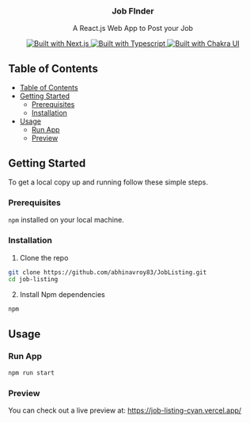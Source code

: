 <p align="center">
  <h3 align="center">Job FInder</h3>
  <p align="center">
    A React.js Web App to Post your Job
  </p>
  <p align="center">
    <a href="https://react.dev/">
      <img src="https://img.shields.io/badge/frontend-React.js-%23000000?style=for-the-badge&logo=react.js" alt="Built with Next.js">
    </a>
    <a href="https://nodejs.org/en">
      <img src="https://img.shields.io/badge/backend-Node.js-%23000000?style=for-the-badge&logo=node.js" alt="Built with Typescript">
    </a>
    <a href="https://vercel.com/">
      <img src="https://img.shields.io/badge/deploy-vercel-%23007ACC?style=for-the-badge&logo=vercel" alt="Built with Chakra UI">
    </a>
  </p>
</p>

<!-- TABLE OF CONTENTS -->

## Table of Contents

- [Table of Contents](#table-of-contents)
- [Getting Started](#getting-started)
  - [Prerequisites](#prerequisites)
  - [Installation](#installation)
- [Usage](#usage)
  - [Run App](#run-app)
  - [Preview](#preview)

## Getting Started

To get a local copy up and running follow these simple steps.

### Prerequisites

`npm` installed on your local machine.

### Installation

1. Clone the repo

```sh
git clone https://github.com/abhinavroy83/JobListing.git
cd job-listing
```

2. Install Npm dependencies

```sh
npm
```

## Usage

### Run App

```sh
npm run start
```

### Preview

You can check out a live preview at: https://job-listing-cyan.vercel.app/

